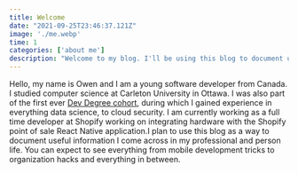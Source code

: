 ```yaml
---
title: Welcome
date: "2021-09-25T23:46:37.121Z"
image: './me.webp'
time: 1
categories: ['about me']
description: "Welcome to my blog. I'll be using this blog to document useful insights I discover on my journey as a software developer. You can expect to see everything from mobile development tricks to organization and time management hacks."  
---
```


Hello, my name is Owen and I am a young software developer from Canada. I studied computer science at Carleton University in Ottawa. I was also part of the first ever [Dev Degree cohort](https://devdegree.ca/), during which I gained experience in everything data science, to cloud security. I am currently working as a full time developer at Shopify working on integrating hardware with the Shopify point of sale React Native application.I plan to use this blog as a way to document useful information I come across in my professional and person life. You can expect to see everything from mobile development tricks to organization hacks and everything in between.

